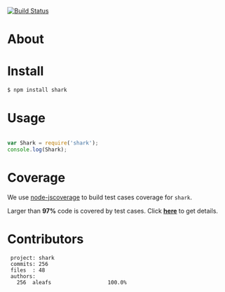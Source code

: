 [![Build Status](https://secure.travis-ci.org/aleafs/shark.png)](http://travis-ci.org/aleafs/shark)

# About

# Install

```bash
$ npm install shark
```

# Usage

```javascript

var Shark = require('shark');
console.log(Shark);

```

# Coverage

We use [node-jscoverage](https://github.com/visionmedia/node-jscoverage) to build test cases coverage for `shark`.

Larger than **97%** code is covered by test cases. Click **[here](http://aleafs.github.com/coverage/shark.html)** to get details.

# Contributors
```
 project: shark
 commits: 256
 files  : 48
 authors: 
   256	aleafs                  100.0%

```

